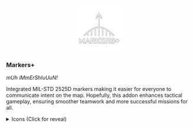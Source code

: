 <p align="center">
  <img width="128" height="128" src="https://github.com/0xBC13FE/ImageDatabase/blob/main/PNG/pluslogo.png">
</p>

### Markers+
*mUh iMmErShIuUuN!*

Integrated MIL-STD 2525D markers making it easier for everyone to communicate intent on the map. Hopefully, this addon enhances tactical gameplay, ensuring smoother teamwork and more successful missions for all.




<details>
  <summary>Icons (Click for reveal)</summary>
  
  ---
  | Tables        | Are           | Cool  |
  | ------------- |:-------------:| -----:|
  | ![](https://github.com/0xBC13FE/ImageDatabase/blob/main/PNG/aapoint.png)      | right-aligned | $1600 |
  | col 2 is      | centered      |   $12 |
  | zebra stripes | are neat      |    $1 |


</details>
